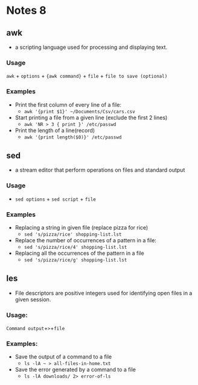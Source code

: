# Notes 8

## awk
*   a scripting language used for processing and displaying text.

### Usage
`awk` + `options` + `{awk command}` + `file` + `file to save (optional)`

### Examples
* Print the first column of every line of a file:  
  * `awk '{print $1}' ~/Documents/Csv/cars.csv`
* Start printing a file from a given line (exclude the first 2 lines)
  * `awk 'NR > 3 { print }' /etc/passwd`
* Print the length of a line(record)
  * `awk '{print length($0)}' /etc/passwd`

## sed
*   a stream editor that perform operations on files and standard output

### Usage
* `sed options` + `sed script` + `file`

### Examples
* Replacing a string in given file (replace pizza for rice)  
  * `sed 's/pizza/rice' shopping-list.lst`  
* Replace the number of occurrences of a pattern in a file:  
  * `sed 's/pizza/rice/4' shopping-list.lst`
* Replacing all the occurrences of the pattern in a file 
  * `sed 's/pizza/rice/g' shopping-list.lst`

## les
* File descriptors are positive integers used for identifying open files in a given session.

### Usage:
`Command output`+`>`+`file`

### Examples:
* Save the output of a command to a file
  * `ls -lA ~ > all-files-in-home.txt`
* Save the error generated by a command to a file
  * `ls -lA downloads/ 2> error-of-ls`
